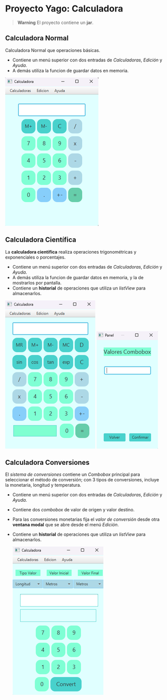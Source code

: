 # Proyecto Yago: Calculadora

> **Warning**
> El proyecto contiene un **jar**.

## Calculadora Normal

Calculadora Normal que operaciones básicas.

- Contiene un menú superior con dos entradas de *Calculadoras*, *Edición* y *Ayuda*.
- A demás utiliza la funcion de guardar datos en memoria.

![](media/Calc1.png) 


## Calculadora Científica

La **calculadora científica** realiza operaciones trigonométricas y exponenciales o porcentajes.

- Contiene un menú superior con dos entradas de *Calculadoras*, *Edición* y *Ayuda*.
- A demás utiliza la funcion de guardar datos en memoria, y la de mostrarlos por pantalla.
- Contiene un **historial** de operaciones que utiliza un *listView* para almacenarlos.

![](media/Calc2.png) ![](media/CalcP.png)

## Calculadora Conversiones

El *sistema de conversiones* contiene un *Combobox* principal para seleccionar el método de conversión; con 3 tipos de conversiones, incluye la monetaria, longitud y temperatura. 

- Contiene un menú superior con dos entradas de *Calculadoras*, *Edición* y *Ayuda*.
- Contiene dos *combobox* de valor de origen y valor destino.
- Para las conversiones monetarias fija el *valor de conversión* desde otra **ventana modal** que se abre desde el menú *Edición*.
- Contiene un **historial** de operaciones que utiliza un *listView* para almacenarlos.

  ![](media/Calc3.png)
